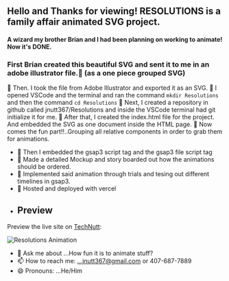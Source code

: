 ## Hello and Thanks for viewing! RESOLUTIONS is a family affair animated SVG project.

#### A wizard my brother Brian and I had been planning on working to animate! Now it's DONE.
### First Brian created this beautiful SVG and sent it to me in an adobe illustrator file.🌱 (as a one piece grouped SVG)
🌱  Then. I took the file from Adobe Illustrator and exported it as an SVG. 
🌱  I opened VSCode and the terminal and ran the command `mkdir Resolutions` and then the command `cd Resolutions`
🌱  Next, I created a repository in github called jnutt367/Resolutions and inside the VSCode terminal had git initialize it for me.
🌱  After that, I created the index.html file for the project. And embedded the SVG as one document inside the HTML page.
🌱  Now comes the fun part!!..Grouping all relative components in order to grab them for animations.
- 🌱 Then I embedded the gsap3 script tag and the gsap3 file script tag
- 🌱 Made a detailed Mockup and story boarded out how the animations should be ordered. 
- 🌱 Implemented said animation through trials and tesing out different timelines in gsap3.
- 🌱 Hosted and deployed with vercel
- ## Preview

Preview the  live site on [TechNutt](https://jnutt367.github.io/RESOLUTIONS/First_Draft.html):

![Resolutions Animation](Resolutions.png)

- 💬 Ask me about ...How fun it is to animate stuff?
- 📫 How to reach me: ...jnutt367@gmail.com or 407-687-7889
- 😄 Pronouns: ...He/Him
